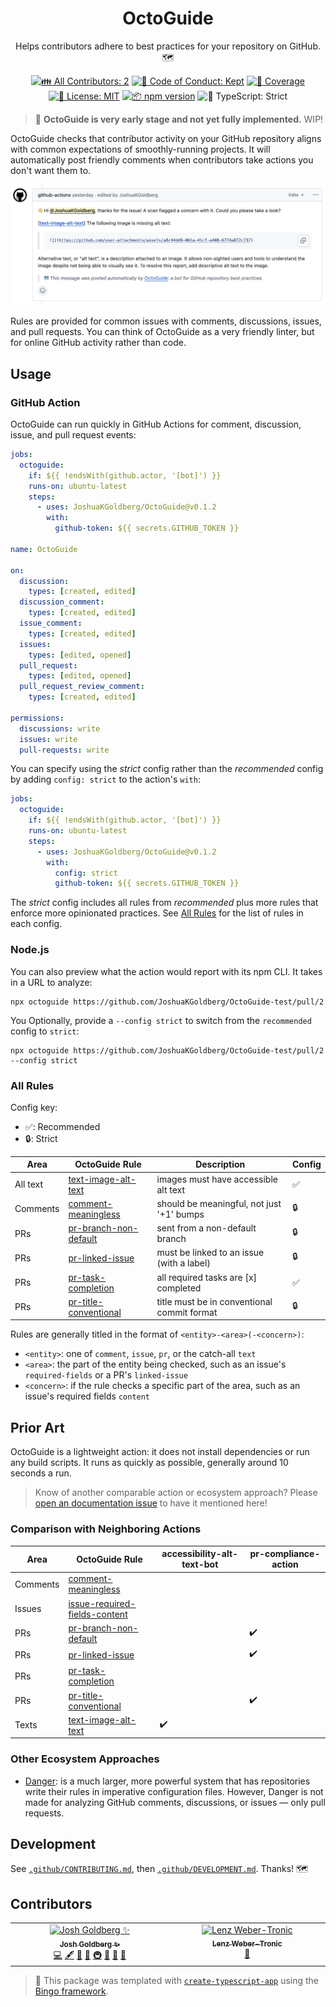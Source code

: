 <h1 align="center">OctoGuide</h1>

<p align="center">
	Helps contributors adhere to best practices for your repository on GitHub.
	🗺️
</p>

<p align="center">
	<!-- prettier-ignore-start -->
	<!-- ALL-CONTRIBUTORS-BADGE:START - Do not remove or modify this section -->
	<a href="#contributors" target="_blank"><img alt="👪 All Contributors: 2" src="https://img.shields.io/badge/%F0%9F%91%AA_all_contributors-2-21bb42.svg" /></a>
<!-- ALL-CONTRIBUTORS-BADGE:END -->
	<!-- prettier-ignore-end -->
	<a href="https://github.com/JoshuaKGoldberg/OctoGuide/blob/main/.github/CODE_OF_CONDUCT.md" target="_blank"><img alt="🤝 Code of Conduct: Kept" src="https://img.shields.io/badge/%F0%9F%A4%9D_code_of_conduct-kept-21bb42" /></a>
	<a href="https://codecov.io/gh/JoshuaKGoldberg/OctoGuide" target="_blank"><img alt="🧪 Coverage" src="https://img.shields.io/codecov/c/github/JoshuaKGoldberg/OctoGuide?label=%F0%9F%A7%AA%20coverage" /></a>
	<a href="https://github.com/JoshuaKGoldberg/OctoGuide/blob/main/LICENSE.md" target="_blank"><img alt="📝 License: MIT" src="https://img.shields.io/badge/%F0%9F%93%9D_license-MIT-21bb42.svg" /></a>
	<a href="http://npmjs.com/package/octoguide" target="_blank"><img alt="📦 npm version" src="https://img.shields.io/npm/v/octoguide?color=21bb42&label=%F0%9F%93%A6%20npm" /></a>
	<img alt="💪 TypeScript: Strict" src="https://img.shields.io/badge/%F0%9F%92%AA_typescript-strict-21bb42.svg" />
</p>

> 🚨 **OctoGuide is very early stage and not yet fully implemented.**
> WIP!

OctoGuide checks that contributor activity on your GitHub repository aligns with common expectations of smoothly-running projects.
It will automatically post friendly comments when contributors take actions you don't want them to.

![Screenshot of a github-actions bot comment: see docs/screenshot-text.txt for text](docs/screenshot.webp)

Rules are provided for common issues with comments, discussions, issues, and pull requests.
You can think of OctoGuide as a very friendly linter, but for online GitHub activity rather than code.

## Usage

### GitHub Action

OctoGuide can run quickly in GitHub Actions for comment, discussion, issue, and pull request events:

```yml
jobs:
  octoguide:
    if: ${{ !endsWith(github.actor, '[bot]') }}
    runs-on: ubuntu-latest
    steps:
      - uses: JoshuaKGoldberg/OctoGuide@v0.1.2
        with:
          github-token: ${{ secrets.GITHUB_TOKEN }}

name: OctoGuide

on:
  discussion:
    types: [created, edited]
  discussion_comment:
    types: [created, edited]
  issue_comment:
    types: [created, edited]
  issues:
    types: [edited, opened]
  pull_request:
    types: [edited, opened]
  pull_request_review_comment:
    types: [created, edited]

permissions:
  discussions: write
  issues: write
  pull-requests: write
```

You can specify using the _strict_ config rather than the _recommended_ config by adding `config: strict` to the action's `with`:

```yml
jobs:
  octoguide:
    if: ${{ !endsWith(github.actor, '[bot]') }}
    runs-on: ubuntu-latest
    steps:
      - uses: JoshuaKGoldberg/OctoGuide@v0.1.2
        with:
          config: strict
          github-token: ${{ secrets.GITHUB_TOKEN }}
```

The _strict_ config includes all rules from _recommended_ plus more rules that enforce more opinionated practices.
See [All Rules](#all-rules) for the list of rules in each config.

### Node.js

You can also preview what the action would report with its npm CLI.
It takes in a URL to analyze:

```shell
npx octoguide https://github.com/JoshuaKGoldberg/OctoGuide-test/pull/2
```

You Optionally, provide a `--config strict` to switch from the `recommended` config to `strict`:

```shell
npx octoguide https://github.com/JoshuaKGoldberg/OctoGuide-test/pull/2 --config strict
```

### All Rules

Config key:

- ✅: Recommended
- 🔒: Strict

| Area     | OctoGuide Rule                                                 | Description                                 | Config |
| -------- | -------------------------------------------------------------- | ------------------------------------------- | ------ |
| All text | [text-image-alt-text](./docs/rules/text-image-alt-text.md)     | images must have accessible alt text        | ✅     |
| Comments | [comment-meaningless](./docs/rules/comment-meaningless.md)     | should be meaningful, not just '+1' bumps   | 🔒     |
| PRs      | [pr-branch-non-default](./docs/rules/pr-branch-non-default.md) | sent from a non-default branch              | 🔒     |
| PRs      | [pr-linked-issue](./docs/rules/pr-linked-issue.md)             | must be linked to an issue (with a label)   | 🔒     |
| PRs      | [pr-task-completion](./docs/rules/pr-task-completion.md)       | all required tasks are [x] completed        | ✅     |
| PRs      | [pr-title-conventional](./docs/rules/pr-title-conventional.md) | title must be in conventional commit format | 🔒     |

<!-- | Issues   | [issue-required-fields-content](./docs/rules/issue-required-fields-content.md) | required fields must have meaningful content | ✅     | -->

Rules are generally titled in the format of `<entity>-<area>(-<concern>)`:

- `<entity>`: one of `comment`, `issue`, `pr`, or the catch-all `text`
- `<area>`: the part of the entity being checked, such as an issue's `required-fields` or a PR's `linked-issue`
- `<concern>`: if the rule checks a specific part of the area, such as an issue's required fields `content`

## Prior Art

OctoGuide is a lightweight action: it does not install dependencies or run any build scripts.
It runs as quickly as possible, generally around 10 seconds a run.

> Know of another comparable action or ecosystem approach?
> Please [open an documentation issue](https://github.com/JoshuaKGoldberg/OctoGuide/issues/new?template=02-documentation.yml) to have it mentioned here!

### Comparison with Neighboring Actions

| Area     | OctoGuide Rule                                                           | accessibility-alt-text-bot | pr-compliance-action |
| -------- | ------------------------------------------------------------------------ | -------------------------- | -------------------- |
| Comments | [comment-meaningless](./docs/comment-meaningless.md)                     |                            |                      |
| Issues   | [issue-required-fields-content](./docs/issue-required-fields-content.md) |                            |                      |
| PRs      | [pr-branch-non-default](./docs/pr-branch-non-default.md)                 |                            | ✔️                   |
| PRs      | [pr-linked-issue](./docs/pr-linked-issue.md)                             |                            | ✔️                   |
| PRs      | [pr-task-completion](./docs/pr-task-completion.md)                       |                            |                      |
| PRs      | [pr-title-conventional](./docs/pr-title-conventional.md)                 |                            | ✔️                   |
| Texts    | [text-image-alt-text](./docs/text-image-alt-text.md)                     | ✔️                         |                      |

### Other Ecosystem Approaches

- [Danger](https://danger.systems): is a much larger, more powerful system that has repositories write their rules in imperative configuration files.
  However, Danger is not made for analyzing GitHub comments, discussions, or issues — only pull requests.

## Development

See [`.github/CONTRIBUTING.md`](./.github/CONTRIBUTING.md), then [`.github/DEVELOPMENT.md`](./.github/DEVELOPMENT.md).
Thanks! 🗺️

## Contributors

<!-- spellchecker: disable -->
<!-- ALL-CONTRIBUTORS-LIST:START - Do not remove or modify this section -->
<!-- prettier-ignore-start -->
<!-- markdownlint-disable -->
<table>
  <tbody>
    <tr>
      <td align="center" valign="top" width="14.28%"><a href="http://www.joshuakgoldberg.com"><img src="https://avatars.githubusercontent.com/u/3335181?v=4?s=100" width="100px;" alt="Josh Goldberg ✨"/><br /><sub><b>Josh Goldberg ✨</b></sub></a><br /><a href="https://github.com/JoshuaKGoldberg/OctoGuide/commits?author=JoshuaKGoldberg" title="Code">💻</a> <a href="#content-JoshuaKGoldberg" title="Content">🖋</a> <a href="https://github.com/JoshuaKGoldberg/OctoGuide/commits?author=JoshuaKGoldberg" title="Documentation">📖</a> <a href="#ideas-JoshuaKGoldberg" title="Ideas, Planning, & Feedback">🤔</a> <a href="#infra-JoshuaKGoldberg" title="Infrastructure (Hosting, Build-Tools, etc)">🚇</a> <a href="#maintenance-JoshuaKGoldberg" title="Maintenance">🚧</a> <a href="#projectManagement-JoshuaKGoldberg" title="Project Management">📆</a> <a href="#tool-JoshuaKGoldberg" title="Tools">🔧</a></td>
      <td align="center" valign="top" width="14.28%"><a href="https://phryneas.de"><img src="https://avatars.githubusercontent.com/u/4282439?v=4?s=100" width="100px;" alt="Lenz Weber-Tronic"/><br /><sub><b>Lenz Weber-Tronic</b></sub></a><br /><a href="#ideas-phryneas" title="Ideas, Planning, & Feedback">🤔</a></td>
    </tr>
  </tbody>
</table>

<!-- markdownlint-restore -->
<!-- prettier-ignore-end -->

<!-- ALL-CONTRIBUTORS-LIST:END -->
<!-- spellchecker: enable -->

> 💝 This package was templated with [`create-typescript-app`](https://github.com/JoshuaKGoldberg/create-typescript-app) using the [Bingo framework](https://create.bingo).
